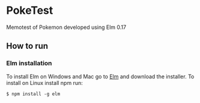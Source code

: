 # PokeTest

Memotest of Pokemon developed using Elm 0.17

## How to run
### Elm installation
To install Elm on Windows and Mac go to [Elm](http://elm-lang.org/install) and download the installer. 
To install on Linux install npm run:
```
$ npm install -g elm
```
